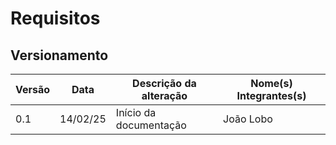 # Requisitos 

## Versionamento

| Versão | Data | Descrição da alteração | Nome(s) Integrantes(s) |
| ---- | ---- | ---------------- | ------------ |
| 0.1 | 14/02/25 | Início da documentação | João Lobo |